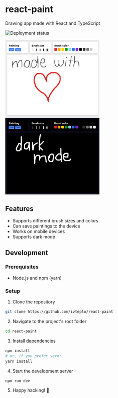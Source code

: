 # react-paint

Drawing app made with React and TypeScript

![Deployment status](https://github.com/ivteplo/react-paint/actions/workflows/deploy.yml/badge.svg)

<div>
  <img src="screenshots/app.png" alt="App screenshot" width="300">
  <img src="screenshots/app-dark.png" alt="App in dark mode" width="300">
</div>

## Features

- Supports different brush sizes and colors
- Can save paintings to the device
- Works on mobile devices
- Supports dark mode

## Development

### Prerequisites

- Node.js and npm (yarn)

### Setup

1. Clone the repository

```bash
git clone https://github.com/ivteplo/react-paint
```

2. Navigate to the project's root folder

```bash
cd react-paint
```

3. Install dependencies

```bash
npm install
# or, if you prefer yarn:
yarn install
```

4. Start the development server

```bash
npm run dev
```

5. Happy hacking! 🎉

